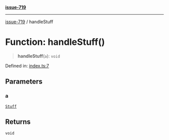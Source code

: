 [**issue-719**](../README.md)

***

[issue-719](../README.md) / handleStuff

# Function: handleStuff()

> **handleStuff**(`a`): `void`

Defined in: [index.ts:7](https://github.com/typedoc2md/typedoc-plugin-markdown-scratchpad/blob/48b5b9ad70e31a4945755ce259ea933839e4cb5c/issues/719/src/index.ts#L7)

## Parameters

### a

[`Stuff`](../type-aliases/Stuff.md)

## Returns

`void`

